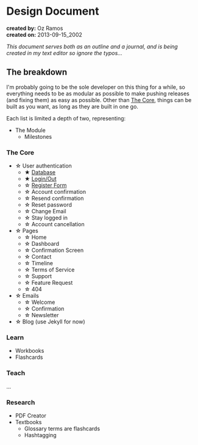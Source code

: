 # Design Document
**created by:** Oz Ramos  
**created on:** 2013-09-15_2002

_This document serves both as an outline and a journal, and is being created in my text editor so ignore the typos..._

## The breakdown
I'm probably going to be the sole developer on this thing for a while, so everything needs to be as modular as possible to make pushing releases (and fixing them) as easy as possible. Other than [The Core](#the-core), things can be built as you want, as long as they are built in one go.

Each list is limited a depth of two, representing:

* The Module
    * Milestones


### The Core
* ☆ User authentication
    * ★ [Database](database.md)
    * ★ [Login/Out](core/user-auth/login.todo)
    * ☆ [Register Form](core/user-auth/register.todo)
    * ☆ Account confirmation
    * ☆ Resend confirmation
    * ☆ Reset password
    * ☆ Change Email
    * ☆ Stay logged in
    * ☆ Account cancellation
* ☆ Pages
    * ☆ Home
    * ☆ Dashboard
    * ☆ Confirmation Screen
    * ☆ Contact
    * ☆ Timeline
    * ☆ Terms of Service
    * ☆ Support
    * ☆ Feature Request
    * ☆ 404
* ☆ Emails
    * ☆ Welcome
    * ☆ Confirmation
    * ☆ Newsletter
* ☆ Blog (use Jekyll for now)


### Learn
* Workbooks
* Flashcards



### Teach
...



### Research
* PDF Creator
* Textbooks
    * Glossary terms are flashcards
    * Hashtagging